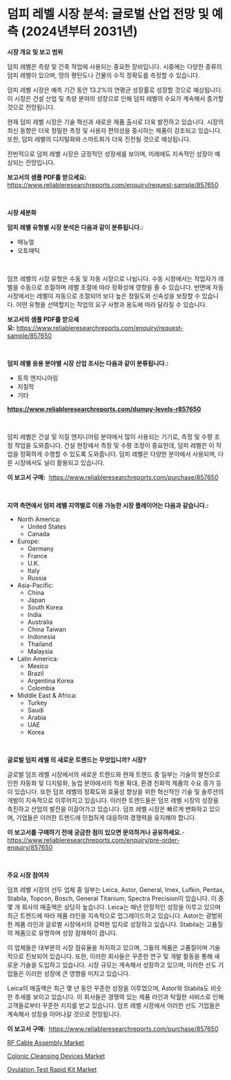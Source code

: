 <p><h1>덤피 레벨 시장 분석: 글로벌 산업 전망 및 예측 (2024년부터 2031년)</h1></p><p><strong>시장 개요 및 보고 범위</strong></p>
<p><p>덤피 레벨은 측량 및 건축 작업에 사용되는 중요한 장비입니다. 시중에는 다양한 종류의 덤피 레벨이 있으며, 땅의 평탄도나 건물의 수직 정확도를 측정할 수 있습니다. </p><p>덤피 레벨 시장은 예측 기간 동안 13.2%의 연평균 성장률로 성장할 것으로 예상됩니다. 이 시장은 건설 산업 및 측량 분야의 성장으로 인해 덤피 레벨의 수요가 계속해서 증가할 것으로 전망됩니다. </p><p>현재 덤피 레벨 시장은 기술 혁신과 새로운 제품 출시로 더욱 발전하고 있습니다. 시장의 최신 동향은 더욱 정밀한 측정 및 사용자 편의성을 중시하는 제품이 강조되고 있습니다. 또한, 덤피 레벨의 디지털화와 스마트화가 더욱 진전될 것으로 예상됩니다. </p><p>전반적으로 덤피 레벨 시장은 긍정적인 성장세를 보이며, 미래에도 지속적인 성장이 예상되는 전망입니다.</p></p>
<p><strong>보고서의 샘플 PDF를 받으세요:</strong> <a href="https://www.reliableresearchreports.com/enquiry/request-sample/857650">https://www.reliableresearchreports.com/enquiry/request-sample/857650</a></p>
<p>&nbsp;</p>
<p><strong>시장 세분화</strong></p>
<p><strong>덤피 레벨 유형별 시장 분석은 다음과 같이 분류됩니다.:</strong></p>
<p><ul><li>매뉴얼</li><li>오토매틱</li></ul></p>
<p>&nbsp;</p>
<p><p>덤프 레벨의 시장 유형은 수동 및 자동 시장으로 나뉩니다. 수동 시장에서는 작업자가 레벨을 수동으로 조절하며 레벨 조절에 따라 정확성에 영향을 줄 수 있습니다. 반면에 자동 시장에서는 레벨이 자동으로 조절되어 보다 높은 정밀도와 신속성을 보장할 수 있습니다. 어떤 유형을 선택할지는 작업의 요구 사항과 용도에 따라 달라질 수 있습니다.</p></p>
<p><strong>보고서의 샘플 PDF를 받으세요:</strong>&nbsp;<a href="https://www.reliableresearchreports.com/enquiry/request-sample/857650">https://www.reliableresearchreports.com/enquiry/request-sample/857650</a></p>
<p>&nbsp;</p>
<p><strong> 덤피 레벨 응용 분야별 시장 산업 조사는 다음과 같이 분류됩니다.:</strong></p>
<p><ul><li>토목 엔지니어링</li><li>지질학</li><li>기타</li></ul></p>
<p><strong><a href="https://www.reliableresearchreports.com/dumpy-levels-r857650">https://www.reliableresearchreports.com/dumpy-levels-r857650</a></strong></p>
<p>&nbsp;</p>
<p><p>덤피 레벨은 건설 및 지질 엔지니어링 분야에서 많이 사용되는 기기로, 측정 및 수평 조정 작업을 도와줍니다. 건설 현장에서 측정 및 수평 조정이 중요한데, 덤피 레벨은 이 작업을 정확하게 수행할 수 있도록 도와줍니다. 덤피 레벨은 다양한 분야에서 사용되며, 다른 시장에서도 널리 활용되고 있습니다.</p></p>
<p><strong>이 보고서 구매:</strong>&nbsp; <a href="https://www.reliableresearchreports.com/purchase/857650">https://www.reliableresearchreports.com/purchase/857650</a></p>
<p>&nbsp;</p>
<p><strong>지역 측면에서 덤피 레벨 지역별로 이용 가능한 시장 플레이어는 다음과 같습니다.:</strong></p>
<p><ul>
    <li>
        North America:
        <ul>
            <li>United States</li>
            <li>Canada</li>
        </ul>
    </li>
    <li>
        Europe:
        <ul>
            <li>Germany</li>
            <li>France</li>
            <li>U.K.</li>
            <li>Italy</li>
            <li>Russia</li>
        </ul>
    </li>
    <li>
        Asia-Pacific:
        <ul>
            <li>China</li>
            <li>Japan</li>
            <li>South Korea</li>
            <li>India</li>
            <li>Australia</li>
            <li>China Taiwan</li>
            <li>Indonesia</li>
            <li>Thailand</li>
            <li>Malaysia</li>
        </ul>
    </li>
    <li>
        Latin America:
        <ul>
            <li>Mexico</li>
            <li>Brazil</li>
            <li>Argentina Korea</li>
            <li>Colombia</li>
        </ul>
    </li>
    <li>
        Middle East & Africa:
        <ul>
            <li>Turkey</li>
            <li>Saudi</li>
            <li>Arabia</li>
            <li>UAE</li>
            <li>Korea</li>
        </ul>
    </li>
    </ul></p>
<p>&nbsp;</p>
<p><strong>글로벌 덤피 레벨 의 새로운 트렌드는 무엇입니까? 시장?</strong></p>
<p><p>글로벌 덤프 레벨 시장에서의 새로운 트렌드와 현재 트렌드 중 일부는 기술의 발전으로 인한 자동화 및 디지털화, 농업 분야에서의 적용 확대, 환경 친화적 제품의 수요 증가 등이 있습니다. 또한 덤프 레벨의 정확도와 효율성 향상을 위한 혁신적인 기술 및 솔루션의 개발이 지속적으로 이루어지고 있습니다. 이러한 트렌드들은 덤프 레벨 시장의 성장을 촉진하고 산업의 발전을 이끌어가고 있습니다. 덤프 레벨 시장은 빠르게 변화하고 있으며, 기업들은 이러한 트렌드에 민첩하게 대응하여 경쟁력을 유지해야 합니다.</p></p>
<p><strong>이 보고서를 구매하기 전에 궁금한 점이 있으면 문의하거나 공유하세요.</strong>- <a href="https://www.reliableresearchreports.com/enquiry/pre-order-enquiry/857650">https://www.reliableresearchreports.com/enquiry/pre-order-enquiry/857650</a></p>
<p>&nbsp;</p>
<p><strong>주요 시장 참여자</strong></p>
<p><p>덤프 레벨 시장의 선두 업체 중 일부는 Leica, Astor, General, Imex, Lufkin, Pentax, Stabila, Topcon, Bosch, General Titanium, Spectra Precision이 있습니다. 이 중 몇 개 회사의 매출액은 상당히 높습니다. Leica는 매년 안정적인 성장을 이루고 있으며 최근 트렌드에 따라 제품 라인을 지속적으로 업그레이드하고 있습니다. Astor는 광범위한 제품 라인과 글로벌 시장에서의 강력한 입지로 성장하고 있습니다. Stabila는 고품질의 제품으로 유명하며 성장 잠재력이 큽니다. </p><p>이 업체들은 대부분의 시장 점유율을 차지하고 있으며, 그들의 제품은 고품질이며 기술적으로 진보되어 있습니다. 또한, 이러한 회사들은 꾸준한 연구 및 개발 활동을 통해 새로운 기술을 도입하고 있습니다. 시장 규모는 계속해서 성장하고 있으며, 이러한 선도 기업들은 이러한 성장에 큰 영향을 미치고 있습니다.</p><p>Leica의 매출액은 최근 몇 년 동안 꾸준한 성장을 이루었으며, Astor와 Stabila도 비슷한 추세를 보이고 있습니다. 이 회사들은 경쟁력 있는 제품 라인과 탁월한 서비스로 인해 고객들로부터 꾸준한 지지를 받고 있습니다. 덤프 레벨 시장에서 이러한 선도 기업들은 계속해서 성장을 이어나갈 것으로 전망됩니다.</p></p>
<p><strong>이 보고서 구매:</strong>&nbsp;&nbsp;<a href="https://www.reliableresearchreports.com/purchase/857650">https://www.reliableresearchreports.com/purchase/857650</a></p>
<p><p><a href="https://frill-swim-3cd.notion.site/Analyzing-RF-Cable-Assembly-Market-Global-Industry-Perspective-and-Forecast-2024-to-2031-bbf4812595944c96bd3503616ece3bcf">RF Cable Assembly Market</a></p><p><a href="https://github.com/singletonthaxterkelliehr2df/Market-Research-Report-List-2/blob/main/colonic-cleansing-devices-market.md">Colonic Cleansing Devices Market</a></p><p><a href="https://github.com/kufem1/Market-Research-Report-List-2/blob/main/ovulation-test-rapid-kit-market.md">Ovulation Test Rapid Kit Market</a></p></p>